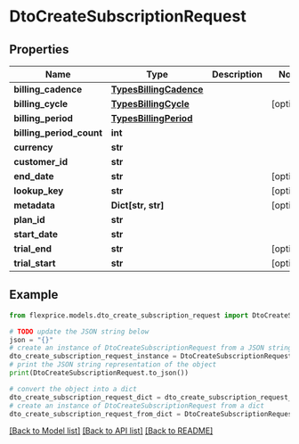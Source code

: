 # DtoCreateSubscriptionRequest


## Properties

Name | Type | Description | Notes
------------ | ------------- | ------------- | -------------
**billing_cadence** | [**TypesBillingCadence**](TypesBillingCadence.md) |  | 
**billing_cycle** | [**TypesBillingCycle**](TypesBillingCycle.md) |  | [optional] 
**billing_period** | [**TypesBillingPeriod**](TypesBillingPeriod.md) |  | 
**billing_period_count** | **int** |  | 
**currency** | **str** |  | 
**customer_id** | **str** |  | 
**end_date** | **str** |  | [optional] 
**lookup_key** | **str** |  | [optional] 
**metadata** | **Dict[str, str]** |  | [optional] 
**plan_id** | **str** |  | 
**start_date** | **str** |  | 
**trial_end** | **str** |  | [optional] 
**trial_start** | **str** |  | [optional] 

## Example

```python
from flexprice.models.dto_create_subscription_request import DtoCreateSubscriptionRequest

# TODO update the JSON string below
json = "{}"
# create an instance of DtoCreateSubscriptionRequest from a JSON string
dto_create_subscription_request_instance = DtoCreateSubscriptionRequest.from_json(json)
# print the JSON string representation of the object
print(DtoCreateSubscriptionRequest.to_json())

# convert the object into a dict
dto_create_subscription_request_dict = dto_create_subscription_request_instance.to_dict()
# create an instance of DtoCreateSubscriptionRequest from a dict
dto_create_subscription_request_from_dict = DtoCreateSubscriptionRequest.from_dict(dto_create_subscription_request_dict)
```
[[Back to Model list]](../README.md#documentation-for-models) [[Back to API list]](../README.md#documentation-for-api-endpoints) [[Back to README]](../README.md)


